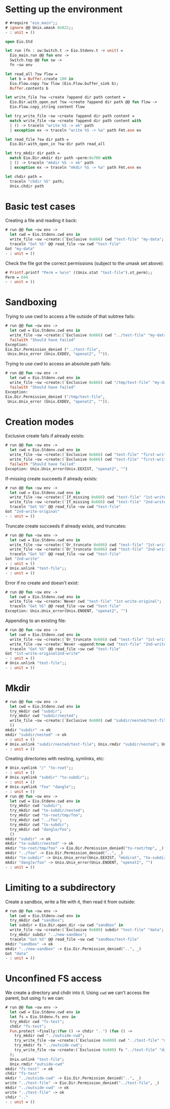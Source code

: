 # Setting up the environment

```ocaml
# #require "eio_main";;
# ignore @@ Unix.umask 0o022;;
- : unit = ()
```

```ocaml
open Eio.Std

let run (fn : sw:Switch.t -> Eio.Stdenv.t -> unit) =
  Eio_main.run @@ fun env ->
  Switch.top @@ fun sw ->
  fn ~sw env

let read_all ?sw flow =
  let b = Buffer.create 100 in
  Eio.Flow.copy ?sw flow (Eio.Flow.buffer_sink b);
  Buffer.contents b

let write_file ?sw ~create ?append dir path content =
  Eio.Dir.with_open_out ?sw ~create ?append dir path @@ fun flow ->
  Eio.Flow.copy_string content flow

let try_write_file ~sw ~create ?append dir path content =
  match write_file ~sw ~create ?append dir path content with
  | () -> traceln "write %S -> ok" path
  | exception ex -> traceln "write %S -> %a" path Fmt.exn ex

let read_file ?sw dir path =
  Eio.Dir.with_open_in ?sw dir path read_all

let try_mkdir dir path =
  match Eio.Dir.mkdir dir path ~perm:0o700 with
  | () -> traceln "mkdir %S -> ok" path
  | exception ex -> traceln "mkdir %S -> %a" path Fmt.exn ex

let chdir path =
  traceln "chdir %S" path;
  Unix.chdir path
```

# Basic test cases

Creating a file and reading it back:
```ocaml
# run @@ fun ~sw env ->
  let cwd = Eio.Stdenv.cwd env in
  write_file ~sw ~create:(`Exclusive 0o666) cwd "test-file" "my-data";
  traceln "Got %S" @@ read_file ~sw cwd "test-file"
Got "my-data"
- : unit = ()
```

Check the file got the correct permissions (subject to the umask set above):
```ocaml
# Printf.printf "Perm = %o\n" ((Unix.stat "test-file").st_perm);;
Perm = 644
- : unit = ()
```

# Sandboxing

Trying to use cwd to access a file outside of that subtree fails:
```ocaml
# run @@ fun ~sw env ->
  let cwd = Eio.Stdenv.cwd env in
  write_file ~sw ~create:(`Exclusive 0o666) cwd "../test-file" "my-data";
  failwith "Should have failed"
Exception:
Eio.Dir.Permission_denied ("../test-file",
 Unix.Unix_error (Unix.EXDEV, "openat2", "")).
```

Trying to use cwd to access an absolute path fails:
```ocaml
# run @@ fun ~sw env ->
  let cwd = Eio.Stdenv.cwd env in
  write_file ~sw ~create:(`Exclusive 0o666) cwd "/tmp/test-file" "my-data";
  failwith "Should have failed"
Exception:
Eio.Dir.Permission_denied ("/tmp/test-file",
 Unix.Unix_error (Unix.EXDEV, "openat2", "")).
```

# Creation modes

Exclusive create fails if already exists:
```ocaml
# run @@ fun ~sw env ->
  let cwd = Eio.Stdenv.cwd env in
  write_file ~sw ~create:(`Exclusive 0o666) cwd "test-file" "first-write";
  write_file ~sw ~create:(`Exclusive 0o666) cwd "test-file" "first-write";
  failwith "Should have failed"
Exception: Unix.Unix_error(Unix.EEXIST, "openat2", "")
```

If-missing create succeeds if already exists:
```ocaml
# run @@ fun ~sw env ->
  let cwd = Eio.Stdenv.cwd env in
  write_file ~sw ~create:(`If_missing 0o666) cwd "test-file" "1st-write-original";
  write_file ~sw ~create:(`If_missing 0o666) cwd "test-file" "2nd-write";
  traceln "Got %S" @@ read_file ~sw cwd "test-file"
Got "2nd-write-original"
- : unit = ()
```

Truncate create succeeds if already exists, and truncates:
```ocaml
# run @@ fun ~sw env ->
  let cwd = Eio.Stdenv.cwd env in
  write_file ~sw ~create:(`Or_truncate 0o666) cwd "test-file" "1st-write-original";
  write_file ~sw ~create:(`Or_truncate 0o666) cwd "test-file" "2nd-write";
  traceln "Got %S" @@ read_file ~sw cwd "test-file"
Got "2nd-write"
- : unit = ()
# Unix.unlink "test-file";;
- : unit = ()
```

Error if no create and doesn't exist:
```ocaml
# run @@ fun ~sw env ->
  let cwd = Eio.Stdenv.cwd env in
  write_file ~sw ~create:`Never cwd "test-file" "1st-write-original";
  traceln "Got %S" @@ read_file ~sw cwd "test-file"
Exception: Unix.Unix_error(Unix.ENOENT, "openat2", "")
```

Appending to an existing file:
```ocaml
# run @@ fun ~sw env ->
  let cwd = Eio.Stdenv.cwd env in
  write_file ~sw ~create:(`Or_truncate 0o666) cwd "test-file" "1st-write-original";
  write_file ~sw ~create:`Never ~append:true cwd "test-file" "2nd-write";
  traceln "Got %S" @@ read_file ~sw cwd "test-file"
Got "1st-write-original2nd-write"
- : unit = ()
# Unix.unlink "test-file";;
- : unit = ()
```

# Mkdir

```ocaml
# run @@ fun ~sw env ->
  let cwd = Eio.Stdenv.cwd env in
  try_mkdir cwd "subdir";
  try_mkdir cwd "subdir/nested";
  write_file ~sw ~create:(`Exclusive 0o600) cwd "subdir/nested/test-file" "data";
  ()
mkdir "subdir" -> ok
mkdir "subdir/nested" -> ok
- : unit = ()
# Unix.unlink "subdir/nested/test-file"; Unix.rmdir "subdir/nested"; Unix.rmdir "subdir";;
- : unit = ()
```

Creating directories with nesting, symlinks, etc:
```ocaml
# Unix.symlink "/" "to-root";;
- : unit = ()
# Unix.symlink "subdir" "to-subdir";;
- : unit = ()
# Unix.symlink "foo" "dangle";;
- : unit = ()
# run @@ fun ~sw env ->
  let cwd = Eio.Stdenv.cwd env in
  try_mkdir cwd "subdir";
  try_mkdir cwd "to-subdir/nested";
  try_mkdir cwd "to-root/tmp/foo";
  try_mkdir cwd "../foo";
  try_mkdir cwd "to-subdir";
  try_mkdir cwd "dangle/foo";
  ()
mkdir "subdir" -> ok
mkdir "to-subdir/nested" -> ok
mkdir "to-root/tmp/foo" -> Eio.Dir.Permission_denied("to-root/tmp", _)
mkdir "../foo" -> Eio.Dir.Permission_denied("..", _)
mkdir "to-subdir" -> Unix.Unix_error(Unix.EEXIST, "mkdirat", "to-subdir")
mkdir "dangle/foo" -> Unix.Unix_error(Unix.ENOENT, "openat2", "")
- : unit = ()
```

# Limiting to a subdirectory

Create a sandbox, write a file with it, then read it from outside:
```ocaml
# run @@ fun ~sw env ->
  let cwd = Eio.Stdenv.cwd env in
  try_mkdir cwd "sandbox";
  let subdir = Eio.Dir.open_dir ~sw cwd "sandbox" in
  write_file ~sw ~create:(`Exclusive 0o600) subdir "test-file" "data";
  try_mkdir subdir "../new-sandbox";
  traceln "Got %S" @@ read_file ~sw cwd "sandbox/test-file"
mkdir "sandbox" -> ok
mkdir "../new-sandbox" -> Eio.Dir.Permission_denied("..", _)
Got "data"
- : unit = ()
```

# Unconfined FS access

We create a directory and chdir into it.
Using `cwd` we can't access the parent, but using `fs` we can:
```ocaml
# run @@ fun ~sw env ->
  let cwd = Eio.Stdenv.cwd env in
  let fs = Eio.Stdenv.fs env in
  try_mkdir cwd "fs-test";
  chdir "fs-test";
  Fun.protect ~finally:(fun () -> chdir "..") (fun () ->
    try_mkdir cwd "../outside-cwd";
    try_write_file ~sw ~create:(`Exclusive 0o600) cwd "../test-file" "data";
    try_mkdir fs "../outside-cwd";
    try_write_file ~sw ~create:(`Exclusive 0o600) fs "../test-file" "data";
  );
  Unix.unlink "test-file";
  Unix.rmdir "outside-cwd"
mkdir "fs-test" -> ok
chdir "fs-test"
mkdir "../outside-cwd" -> Eio.Dir.Permission_denied("..", _)
write "../test-file" -> Eio.Dir.Permission_denied("../test-file", _)
mkdir "../outside-cwd" -> ok
write "../test-file" -> ok
chdir ".."
- : unit = ()
```
